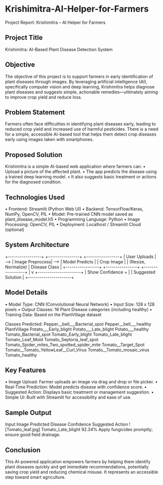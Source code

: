 # Krishimitra-AI-Helper-for-Farmers
 Project Report: Krishimitra – AI Helper for Farmers 

## Project Title
Krishimitra: AI-Based Plant Disease Detection System

## Objective
The objective of this project is to support farmers in early identification of plant diseases through images. By leveraging artificial intelligence (AI), specifically computer vision and deep learning, Krishimitra helps diagnose plant diseases and suggests simple, actionable remedies—ultimately aiming to improve crop yield and reduce loss.

## Problem Statement
Farmers often face difficulties in identifying plant diseases early, leading to reduced crop yield and increased use of harmful pesticides. There is a need for a simple, accessible AI-based tool that helps them detect crop diseases early using images taken with smartphones.

## Proposed Solution
Krishimitra is a simple AI-based web application where farmers can:
•	Upload a picture of the affected plant.
•	The app predicts the disease using a trained deep learning model.
•	It also suggests basic treatment or actions for the diagnosed condition.

## Technologies Used
•  Frontend: Streamlit (Python Web UI)
•  Backend: TensorFlow/Keras, NumPy, OpenCV, PIL
•  Model: Pre-trained CNN model saved as plant_disease_model.h5
•  Programming Language: Python
•  Image Processing: OpenCV, PIL
•  Deployment: Localhost / Streamlit Cloud (optional)

## System Architecture

+-----------------+        +----------------+        +-----------------+
| User Uploads    |  -->   | Image Preprocess|  -->   | Model Predicts  |
| Crop Image      |        | (Resize, Normalize)      | Disease Class   |
+-----------------+        +----------------+        +-----------------+
                                                          |
                                                          v
                                                +----------------------+
                                                | Show Confidence +    |
                                                | Suggested Solution    |
                                                +----------------------+


## Model Details
•  Model Type: CNN (Convolutional Neural Network)
•  Input Size: 128 x 128 pixels
•  Output Classes: 16 Plant Disease categories (including healthy)
•  Training Data: Based on the PlantVillage dataset

Classes Predicted:
Pepper__bell___Bacterial_spot
Pepper__bell___healthy
PlantVillage
Potato___Early_blight
Potato___Late_blight
Potato___healthy
Tomato_Bacterial_spot
Tomato_Early_blight
Tomato_Late_blight
Tomato_Leaf_Mold
Tomato_Septoria_leaf_spot
Tomato_Spider_mites_Two_spotted_spider_mite
Tomato__Target_Spot
Tomato__Tomato_YellowLeaf__Curl_Virus
Tomato__Tomato_mosaic_virus
Tomato_healthy

## Key Features
•	Image Upload: Farmer uploads an image via drag and drop or file picker.
•	Real-Time Prediction: Model predicts disease with confidence score.
•	Suggested Action: Displays basic treatment or management suggestion.
•	Simple UI: Built with Streamlit for accessibility and ease of use.



## Sample Output   


Input Image	Predicted Disease	Confidence	Suggested Action
![Tomato_leaf.jpg]	Tomato_Late_blight	92.34%	Apply fungicides promptly; ensure good field drainage.

## Conclusion
This AI-powered application empowers farmers by helping them identify plant diseases quickly and get immediate recommendations, potentially saving crop yield and reducing chemical misuse. It represents an accessible step toward smart agriculture.










